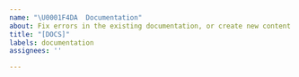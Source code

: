 ```yaml
---
name: "\U0001F4DA  Documentation"
about: Fix errors in the existing documentation, or create new content !
title: "[DOCS]"
labels: documentation
assignees: ''

---
```


<!--- (A clear and concise description of what the issue is.)

(Write your answer here.)  --->
